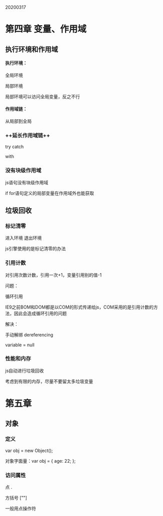
20200317

# 第四章 变量、作用域

## 执行环境和作用域

#### 执行环境：

全局环境

局部环境

局部环境可以访问全局变量，反之不行

#### 作用域链：

从局部到全局

### ++延长作用域链++

try catch

with

### 没有块级作用域
js语句没有块级作用域

if for语句定义的局部变量在作用域外也能获取

## 垃圾回收

### 标记清零

进入环境 退出环境

js引擎使用的是标记清零的办法

### 引用计数

对引用次数计数，引用一次+1，变量引用别的值-1

问题：

循环引用

IE9之前BOM和DOM都是以COM的形式传递给js，COM采用的是引用计数的方法，因此会造成循环引用的问题

解决：

手动解绑 dereferencing

variable = null


### 性能和内存

js自动进行垃圾回收

考虑到有限的内存，尽量不要留太多垃圾变量

# 第五章

## 对象

### 定义

var obj = new Object();

对象字面量：var obj = {
    age: 22;
};

### 访问属性

点 .

方括号 [""]

一般用点操作符
